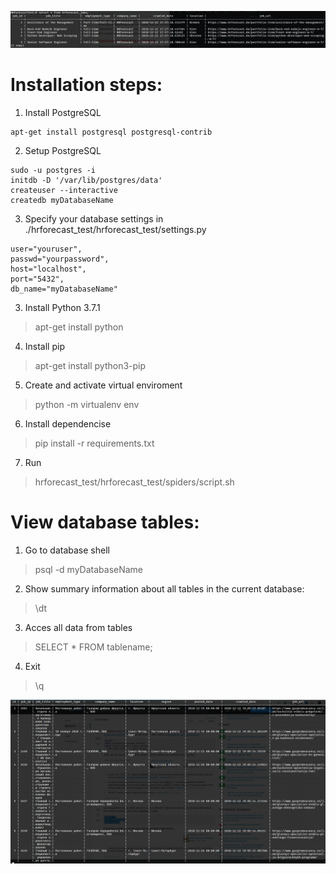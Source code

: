 ![alt text](https://raw.githubusercontent.com/briansid/HRForecast-Web-Crawling-Test/master/hrforecast_jobs.png)
# Installation steps:
1. Install PostgreSQL
```
apt-get install postgresql postgresql-contrib
```

2. Setup PostgreSQL
```
sudo -u postgres -i
initdb -D '/var/lib/postgres/data'
createuser --interactive
createdb myDatabaseName
```

3. Specify your database settings in ./hrforecast_test/hrforecast_test/settings.py
```
user="youruser",
passwd="yourpassword",
host="localhost",
port="5432",
db_name="myDatabaseName"
```

3. Install Python 3.7.1
> apt-get install python

4. Install pip
> apt-get install python3-pip

5. Create and activate virtual enviroment
> python -m virtualenv env

6. Install dependencise
> pip install -r requirements.txt

7. Run
> hrforecast_test/hrforecast_test/spiders/script.sh


# View database tables:
1. Go to database shell
> psql -d myDatabaseName

2. Show summary information about all tables in the current database:
> \dt

3. Acces all data from tables
> SELECT * FROM tablename;

4. Exit
> \q

![alt text](https://raw.githubusercontent.com/briansid/HRForecast-Web-Crawling-Test/master/gazprom_jobs.png)




